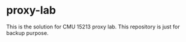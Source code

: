 # proxy-lab
This is the solution for CMU 15213 proxy lab. This repository is just for backup purpose.

